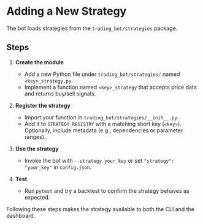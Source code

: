 # Adding a New Strategy

The bot loads strategies from the `trading_bot/strategies` package.

## Steps

1. **Create the module**
   - Add a new Python file under `trading_bot/strategies/` named `<key>_strategy.py`.
   - Implement a function named `<key>_strategy` that accepts price data and returns buy/sell signals.

2. **Register the strategy**
   - Import your function in `trading_bot/strategies/__init__.py`.
   - Add it to `STRATEGY_REGISTRY` with a matching short key (`<key>`). Optionally, include metadata (e.g., dependencies or parameter ranges).

3. **Use the strategy**
   - Invoke the bot with `--strategy your_key` or set `"strategy": "your_key"` in `config.json`.

4. **Test**
   - Run `pytest` and try a backtest to confirm the strategy behaves as expected.

Following these steps makes the strategy available to both the CLI and the dashboard.
